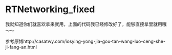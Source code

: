 # RTNetworking_fixed

我就知道你们就喜欢拿来就用，上面的代码我已经修改好了，能够直接拿里就用哦～～

参考原博http://casatwy.com/iosying-yong-jia-gou-tan-wang-luo-ceng-she-ji-fang-an.html
